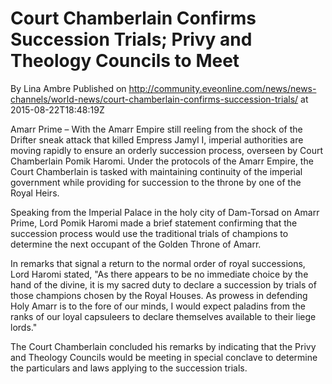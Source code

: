 # Court Chamberlain Confirms Succession Trials; Privy and Theology Councils to Meet
By Lina Ambre
Published on http://community.eveonline.com/news/news-channels/world-news/court-chamberlain-confirms-succession-trials/ at 2015-08-22T18:48:19Z

Amarr Prime – With the Amarr Empire still reeling from the shock of the Drifter sneak attack that killed Empress Jamyl I, imperial authorities are moving rapidly to ensure an orderly succession process, overseen by Court Chamberlain Pomik Haromi. Under the protocols of the Amarr Empire, the Court Chamberlain is tasked with maintaining continuity of the imperial government while providing for succession to the throne by one of the Royal Heirs.

Speaking from the Imperial Palace in the holy city of Dam-Torsad on Amarr Prime, Lord Pomik Haromi made a brief statement confirming that the succession process would use the traditional trials of champions to determine the next occupant of the Golden Throne of Amarr.&nbsp;

In remarks that signal a return to the normal order of royal successions, Lord Haromi stated, "As there appears to be no immediate choice by the hand of the divine, it is my sacred duty to declare a succession by trials of those champions chosen by the Royal Houses. As prowess in defending Holy Amarr is to the fore of our minds, I would expect paladins from the ranks of our loyal capsuleers to declare themselves available to their liege lords."

The Court Chamberlain concluded his remarks by indicating that the Privy and Theology Councils would be meeting in special conclave to determine the particulars and laws applying to the succession trials.

